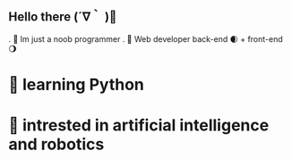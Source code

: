 ## Hello there (´∇｀ )👋 

 . 🎃 Im just a noob programmer 
 . 🔵 Web developer back-end 🌒 + front-end 🌖
 # 🐍 learning Python
 # 🧬 intrested in artificial intelligence and robotics
 
<!--
**Bita404/Bita404** is a ✨ _special_ ✨ repository because its `README.md` (this file) appears on your GitHub profile.

Here are some ideas to get you started:

- 🔭 I’m currently working on ...
- 🌱 I’m currently learning ...
- 👯 I’m looking to collaborate on ...
- 🤔 I’m looking for help with ...
- 💬 Ask me about ...
- 📫 How to reach me: ...
- 😄 Pronouns: ...
- ⚡ Fun fact: ...
-->
